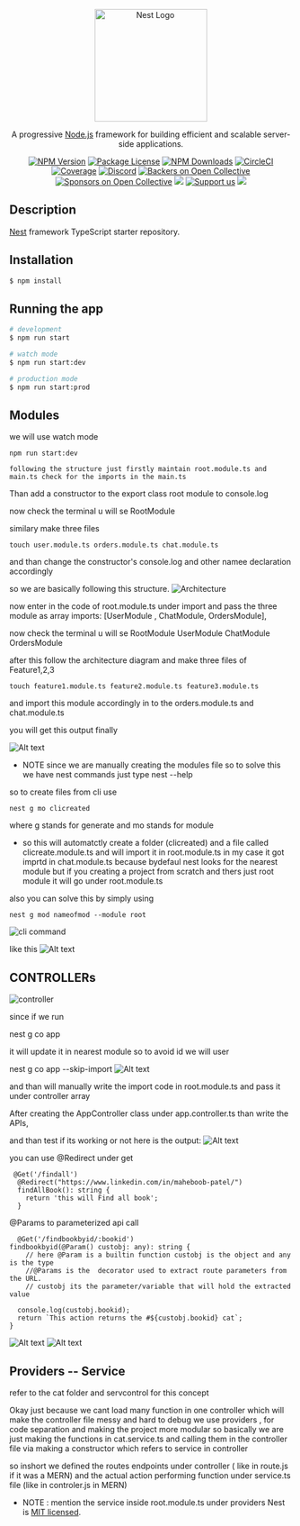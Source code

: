 <p align="center">
  <a href="http://nestjs.com/" target="blank"><img src="https://nestjs.com/img/logo-small.svg" width="200" alt="Nest Logo" /></a>
</p>

[circleci-image]: https://img.shields.io/circleci/build/github/nestjs/nest/master?token=abc123def456
[circleci-url]: https://circleci.com/gh/nestjs/nest

  <p align="center">A progressive <a href="http://nodejs.org" target="_blank">Node.js</a> framework for building efficient and scalable server-side applications.</p>
    <p align="center">
<a href="https://www.npmjs.com/~nestjscore" target="_blank"><img src="https://img.shields.io/npm/v/@nestjs/core.svg" alt="NPM Version" /></a>
<a href="https://www.npmjs.com/~nestjscore" target="_blank"><img src="https://img.shields.io/npm/l/@nestjs/core.svg" alt="Package License" /></a>
<a href="https://www.npmjs.com/~nestjscore" target="_blank"><img src="https://img.shields.io/npm/dm/@nestjs/common.svg" alt="NPM Downloads" /></a>
<a href="https://circleci.com/gh/nestjs/nest" target="_blank"><img src="https://img.shields.io/circleci/build/github/nestjs/nest/master" alt="CircleCI" /></a>
<a href="https://coveralls.io/github/nestjs/nest?branch=master" target="_blank"><img src="https://coveralls.io/repos/github/nestjs/nest/badge.svg?branch=master#9" alt="Coverage" /></a>
<a href="https://discord.gg/G7Qnnhy" target="_blank"><img src="https://img.shields.io/badge/discord-online-brightgreen.svg" alt="Discord"/></a>
<a href="https://opencollective.com/nest#backer" target="_blank"><img src="https://opencollective.com/nest/backers/badge.svg" alt="Backers on Open Collective" /></a>
<a href="https://opencollective.com/nest#sponsor" target="_blank"><img src="https://opencollective.com/nest/sponsors/badge.svg" alt="Sponsors on Open Collective" /></a>
  <a href="https://paypal.me/kamilmysliwiec" target="_blank"><img src="https://img.shields.io/badge/Donate-PayPal-ff3f59.svg"/></a>
    <a href="https://opencollective.com/nest#sponsor"  target="_blank"><img src="https://img.shields.io/badge/Support%20us-Open%20Collective-41B883.svg" alt="Support us"></a>
  <a href="https://twitter.com/nestframework" target="_blank"><img src="https://img.shields.io/twitter/follow/nestframework.svg?style=social&label=Follow"></a>
</p>
  <!--[![Backers on Open Collective](https://opencollective.com/nest/backers/badge.svg)](https://opencollective.com/nest#backer)
  [![Sponsors on Open Collective](https://opencollective.com/nest/sponsors/badge.svg)](https://opencollective.com/nest#sponsor)-->

## Description

[Nest](https://github.com/nestjs/nest) framework TypeScript starter repository.

## Installation

```bash
$ npm install
```

## Running the app

```bash
# development
$ npm run start

# watch mode
$ npm run start:dev

# production mode
$ npm run start:prod
```
## Modules

we will use watch mode 

```
npm run start:dev
```


```
following the structure just firstly maintain root.module.ts and main.ts check for the imports in the main.ts 
```

Than add a constructor to the export class root module to console.log 

now check the terminal u will se 
RootModule



similary make three files
``` 
touch user.module.ts orders.module.ts chat.module.ts
```

and than change the constructor's console.log and other namee declaration accordingly 

so we are basically following this structure. 
![Architecture](image.png)

now enter in the code of root.module.ts under import and pass the three module as array 
  imports: [UserModule , ChatModule, OrdersModule],


now check the terminal u will se 
RootModule
UserModule
ChatModule
OrdersModule 


after this follow the architecture diagram
and make three files of Feature1,2,3
``` 
touch feature1.module.ts feature2.module.ts feature3.module.ts
```

and import this module accordingly in to the orders.module.ts and chat.module.ts

you will get this output finally 

![Alt text](image-1.png)

* NOTE since we are manually creating the modules file so to solve this we have nest commands just type nest --help

so to create files from cli use
```
nest g mo clicreated
```

where g stands for generate and mo stands for module 

* so this will automatctly create a folder (clicreated) and a file called clicreate.module.ts
and will import it in root.module.ts
in my case it got imprtd in chat.module.ts
because bydefaul nest looks for the nearest module
 but if you creating a project from scratch and thers just root module it will go under root.module.ts

 also you can solve this by simply using
 ```
nest g mod nameofmod --module root

 ```

![cli command](image-3.png)

like this ![Alt text](image-2.png)



## CONTROLLERs

![controller](image-4.png)

since if we run 

nest g co app

it will update it in nearest module so to avoid id we will user 

 nest g co app --skip-import
 ![Alt text](image-5.png)
 
 and than will manually write the import code in root.module.ts and pass it under controller array


After creating the AppController class under app.controller.ts than write the APIs,

and than test if its working or not 
here is the output:
![Alt text](image-6.png)

you can use @Redirect under get 
```
 @Get('/findall')
  @Redirect("https://www.linkedin.com/in/maheboob-patel/")
  findAllBook(): string {
    return 'this will Find all book';
  }

  ```

@Params to parameterized api call

```
  @Get('/findbookbyid/:bookid')
findbookbyid(@Param() custobj: any): string { 
    // here @Param is a builtin function custobj is the object and any is the type
    //@Params is the  decorator used to extract route parameters from the URL.
    // custobj its the parameter/variable that will hold the extracted value
  
  console.log(custobj.bookid);
  return `This action returns the #${custobj.bookid} cat`;
}
```
![Alt text](image-7.png)
![Alt text](image-8.png)

## Providers -- Service

refer to the cat folder and servcontrol for this concept

Okay just because we cant load many function in one controller which will make the controller file messy and hard to debug we use providers , for code separation and making the project more modular so basically we are just making the functions in cat.service.ts and calling them in the controller file via making a constructor which refers to service in controller 

so inshort we defined the routes endpoints under controller ( like in route.js if it was a MERN) and the actual action performing function under service.ts file (like in controler.js in MERN)



* NOTE : mention the service inside root.module.ts under providers
Nest is [MIT licensed](LICENSE).
